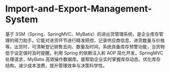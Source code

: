 # Import-and-Export-Management-System
基于 SSM（Spring、SpringMVC、MyBatis）的进出货管理系统，是企业库存管理的得力助手。它能对进货环节进行精准把控，记录供应商信息、进货数量与价格等。出货时，可清晰登记销售去向、数量及时间。系统具备库存预警功能，当货物低于设定值时及时提醒。利用 Spring 的依赖注入和 AOP 简化开发，SpringMVC 处理请求，MyBatis 高效操作数据库。能帮助企业实时掌握库存动态，优化库存结构，减少成本浪费，提升管理效率与决策科学性。 

